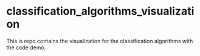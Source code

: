 # classification_algorithms_visualization
This is repo contains the visualization for the classification algorithms with the code demo.

